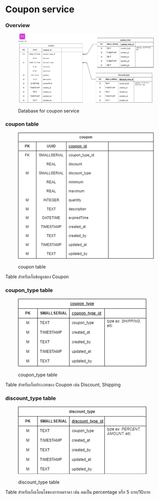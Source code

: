 # Coupon service

### Overview

<figure><img src="../../../.gitbook/assets/coupon.drawio (2).png" alt=""><figcaption><p>Database for coupon service</p></figcaption></figure>

### coupon table

<figure><img src="../../../.gitbook/assets/coupon_t.drawio.png" alt=""><figcaption><p>coupon table</p></figcaption></figure>

Table สำหรับเก็บข้อมูลของ Coupon

### coupon\_type table

<figure><img src="../../../.gitbook/assets/coupon_type.drawio.png" alt=""><figcaption><p>coupon_type table</p></figcaption></figure>

Table สำหรับเก็บประเภทของ Coupon เช่น Discount, Shipping

### discount\_type table

<figure><img src="../../../.gitbook/assets/discount.drawio.png" alt=""><figcaption><p>discount_type table</p></figcaption></figure>

Table สำหรับเก็บเงื่อนไขของการลดราคา เช่น ลดเป็น percentage หรือ 5 บาท/10บาท
